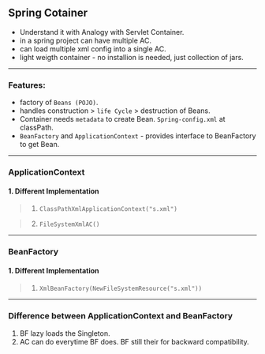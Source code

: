 ## Spring Cotainer
- Understand it with Analogy with Servlet Container.
- in a spring project can have multiple AC.
- can load multiple xml config into a single AC.
- light weigth container - no installion is needed, just collection of jars.

***
### Features:
- factory of `Beans (POJO)`.
- handles construction > `life Cycle` > destruction of Beans.
- Container needs `metadata` to create Bean. `Spring-config.xml` at classPath.
- `BeanFactory` and `ApplicationContext` - provides interface to BeanFactory to get Bean. 


***
### ApplicationContext
#### 1. Different Implementation
> 1. `ClassPathXmlApplicationContext("s.xml")`

> 2. `FileSystemXmlAC()`
***
### BeanFactory
#### 1. Different Implementation
> 1. `XmlBeanFactory(NewFileSystemResource("s.xml"))`


***
### Difference between ApplicationContext and BeanFactory
1. BF lazy loads the Singleton.
2. AC can do everytime BF does. BF still their for backward compatibility.


